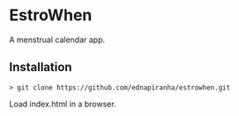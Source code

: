 # EstroWhen

A menstrual calendar app.

## Installation

    > git clone https://github.com/ednapiranha/estrowhen.git

Load index.html in a browser.
